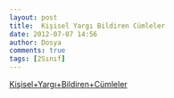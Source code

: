 ```yaml
---
layout: post
title:  Kişisel Yargı Bildiren Cümleler
date: 2012-07-07 14:56
author: Dosya
comments: true
tags: [2Sınıf]
---
```

<a href='http://egitimvaktim.com/dosyalar/2012/07/Kişisel+Yargı+Bildiren+Cümleler.rar'>Kişisel+Yargı+Bildiren+Cümleler</a>
